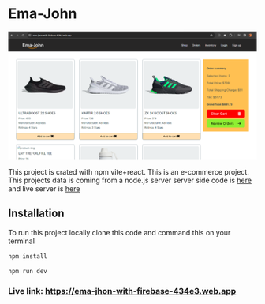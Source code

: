 # Ema-John

![HomePage](./src/assets/homeScreenshot.png)

This project is crated with npm vite+react. This is an e-commerce project. This projects data is coming from a node.js server server side code is [here](https://github.com/nurullah91/ema-john-server) and live server is [here](https://ema-john-server-green.vercel.app/)

## Installation
To run this project locally clone this code and command this on your terminal

```
npm install
```
```
npm run dev
```

### Live link: https://ema-jhon-with-firebase-434e3.web.app